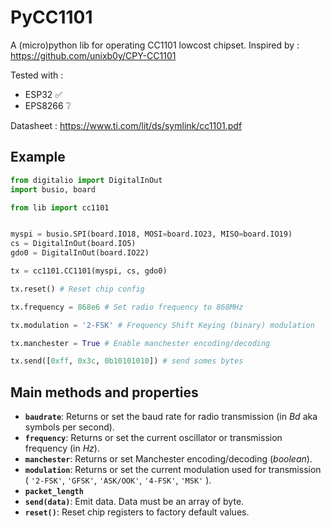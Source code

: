 # PyCC1101

A (micro)python lib for operating CC1101 lowcost chipset.
Inspired by : https://github.com/unixb0y/CPY-CC1101

Tested with : 
- ESP32 ✅
- EPS8266 ❔



Datasheet : https://www.ti.com/lit/ds/symlink/cc1101.pdf

## Example

```python
from digitalio import DigitalInOut
import busio, board

from lib import cc1101


myspi = busio.SPI(board.IO18, MOSI=board.IO23, MISO=board.IO19)
cs = DigitalInOut(board.IO5)
gdo0 = DigitalInOut(board.IO22)

tx = cc1101.CC1101(myspi, cs, gdo0)

tx.reset() # Reset chip config

tx.frequency = 868e6 # Set radio frequency to 868MHz

tx.modulation = '2-FSK' # Frequency Shift Keying (binary) modulation

tx.manchester = True # Enable manchester encoding/decoding

tx.send([0xff, 0x3c, 0b10101010]) # send somes bytes
```

## Main methods and properties

- **`baudrate`**: Returns or set the baud rate for radio transmission (in _Bd_ aka symbols per second).
- **`frequency`**: Returns or set the current oscillator or transmission frequency (in _Hz_).
- **`manchester`**: Returns or set Manchester encoding/decoding (_boolean_).
- **`modulation`**: Returns or set the current modulation used for transmission ( `'2-FSK'`, `'GFSK'`, `'ASK/OOK'`, `'4-FSK'`, `'MSK'` ).
- **`packet_length`**
- **`send(data)`**: Emit data. Data must be an array of byte.
- **`reset()`**: Reset chip registers to factory default values.
